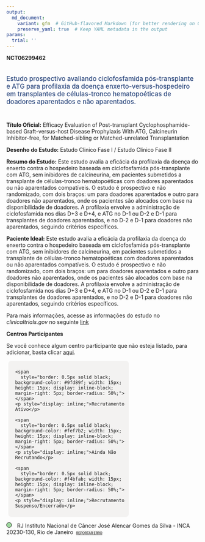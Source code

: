 ```yaml
---
output: 
  md_document:
    variant: gfm  # GitHub-flavored Markdown (for better rendering on GitHub)
    preserve_yaml: true  # Keep YAML metadata in the output
params:
  trial: ''
---
```


**NCT06299462**

<div style="padding: 5px 5px 5px 0px; font-size: 1.20em; font-weight: 500; color: #2E4A7F; text-align: left; margin-bottom: 20px">

Estudo prospectivo avaliando ciclofosfamida pós-transplante e ATG para
profilaxia da doença enxerto-versus-hospedeiro em transplantes de
células-tronco hematopoéticas de doadores aparentados e não aparentados.

</div>

**Título Oficial:** Efficacy Evaluation of Post-transplant
Cyclophosphamide-based Graft-versus-host Disease Prophylaxis With ATG,
Calcineurin Inhibitor-free, for Matched-sibling or Matched-unrelated
Transplantation

**Desenho do Estudo:** Estudo Clinico Fase I / Estudo Clinico Fase II

**Resumo do Estudo:** Este estudo avalia a eficácia da profilaxia da
doença do enxerto contra o hospedeiro baseada em ciclofosfamida
pós-transplante com ATG, sem inibidores de calcineurina, em pacientes
submetidos a transplante de células-tronco hematopoéticas com doadores
aparentados ou não aparentados compatíveis. O estudo é prospectivo e não
randomizado, com dois braços: um para doadores aparentados e outro para
doadores não aparentados, onde os pacientes são alocados com base na
disponibilidade de doadores. A profilaxia envolve a administração de
ciclofosfamida nos dias D+3 e D+4, e ATG no D-1 ou D-2 e D-1 para
transplantes de doadores aparentados, e no D-2 e D-1 para doadores não
aparentados, seguindo critérios específicos.

**Paciente Ideal:** Este estudo avalia a eficácia da profilaxia da
doença do enxerto contra o hospedeiro baseada em ciclofosfamida
pós-transplante com ATG, sem inibidores de calcineurina, em pacientes
submetidos a transplante de células-tronco hematopoéticas com doadores
aparentados ou não aparentados compatíveis. O estudo é prospectivo e não
randomizado, com dois braços: um para doadores aparentados e outro para
doadores não aparentados, onde os pacientes são alocados com base na
disponibilidade de doadores. A profilaxia envolve a administração de
ciclofosfamida nos dias D+3 e D+4, e ATG no D-1 ou D-2 e D-1 para
transplantes de doadores aparentados, e no D-2 e D-1 para doadores não
aparentados, seguindo critérios específicos.

Para mais informações, acesse as informações do estudo no
*clinicaltrials.gov* no seguinte
[link](https://clinicaltrials.gov/ct2/show/NCT06299462)

**Centros Participantes**

Se você conhece algum centro participante que não esteja listado, para
adicionar, basta clicar
[aqui](https://flazar.shinyapps.io/formsapp?study_nct_id=NCT06299462&location_id=N%2FA&location_full_name=N%2FA&form_type=Adicionar%20Centro%7D).

<div style="margin-bottom: 8px; margin-left: 5px; padding: 8px; max-width: 300px; background-color: #f3f2f1; border-radius: 8px;">

<div style="margin-left: 10px;">

    <span 
      style="border: 0.5px solid black; background-color: #9fd89f; width: 15px; height: 15px; display: inline-block; margin-right: 5px; border-radius: 50%;"></span>
    <p style="display: inline;">Recrutamento Ativo</p>

</div>

<div style="margin-left: 10px;">

    <span 
      style="border: 0.5px solid black; background-color: #fef7b2; width: 15px; height: 15px; display: inline-block; margin-right: 5px; border-radius: 50%;"></span>
    <p style="display: inline;">Ainda Não Recrutando</p>

</div>

<div style="margin-left: 10px;">

    <span 
      style="border: 0.5px solid black; background-color: #f4bfab; width: 15px; height: 15px; display: inline-block; margin-right: 5px; border-radius: 50%;"></span>
    <p style="display: inline;">Recrutamento Suspenso/Encerrado</p>

</div>

</div>

<span style="border: 0.5px solid black; display: inline-block; width: 12px; height: 12px; border-radius: 50%; margin-right: 10px; padding-bottom: 0px; background-color: #9fd89f;"></span>
RJ Instituto Nacional de Câncer José Alencar Gomes da Silva - INCA
20230-130, Rio de Janeiro
<span style="color: #2E4A7F; margin-left: 2px; padding: 2px; background-color: #f3f2f1; border-radius: 8px; font-weight: 500; font-size: 0.6em">[REPORTAR
ERRO](https://flazar.shinyapps.io/formsapp?study_nct_id=NCT06299462&location_id=INSTITUTONACIONALDECANCERRIODEJANEIRO20230130BRAZIL&location_full_name=Instituto%20Nacional%20de%20C%C3%A2ncer%20Jos%C3%A9%20Alencar%20Gomes%20da%20Silva%20-%20INCA%2C%2020230-130%2C%20Rio%20de%20Janeiro&form_type=Reportar%20Erro)</span>

